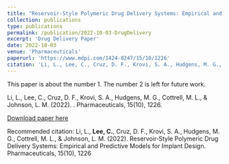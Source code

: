 ```yaml
---
title: "Reservoir‑Style Polymeric Drug Delivery Systems: Empirical and Predictive Models for Implant Design"
collection: publications
type: publications
permalink: /publication/2022-10-03-DrugDelivery
excerpt: 'Drug Delivery Paper'
date: 2022-10-03
venue: 'Pharmaceuticals'
paperurl: 'https://www.mdpi.com/1424-8247/15/10/1226'
citation: 'Li, L., Lee, C., Cruz, D. F., Krovi, S. A., Hudgens, M. G., Cottrell, M. L., & Johnson, L. M. (2022). Reservoir‑Style Polymeric Drug Delivery Systems: Empirical and Predictive Models for Implant Design. Pharmaceuticals, 15(10), 1226'
---
```

This paper is about the number 1. The number 2 is left for future work.

Li, L., Lee, C., Cruz, D. F., Krovi, S. A., Hudgens, M. G., Cottrell, M. L., & Johnson, L. M. (2022). . Pharmaceuticals, 15(10), 1226.

[Download paper here](https://www.mdpi.com/1424-8247/15/10/1226)

Recommended citation: Li, L., **Lee, C.**, Cruz, D. F., Krovi, S. A., Hudgens, M. G., Cottrell, M. L., & Johnson, L. M. (2022). Reservoir‑Style Polymeric Drug Delivery Systems: Empirical and Predictive Models for Implant Design. Pharmaceuticals, 15(10), 1226
